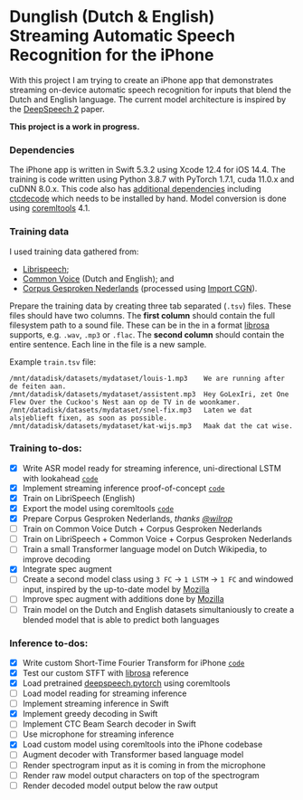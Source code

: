# Dunglish (Dutch & English) Streaming Automatic Speech Recognition for the iPhone

With this project I am trying to create an iPhone app that demonstrates streaming on-device automatic speech recognition for inputs that blend the Dutch and English language. 
The current model architecture is inspired by the [DeepSpeech 2](https://arxiv.org/abs/1512.02595) paper. 

**This project is a work in progress.**

### Dependencies

The iPhone app is written in Swift 5.3.2 using Xcode 12.4 for iOS 14.4.
The training is code written using Python 3.8.7 with PyTorch 1.7.1, cuda 11.0.x and cuDNN 8.0.x.
This code also has [additional dependencies](Train/requirements.txt) including [ctcdecode](https://github.com/parlance/ctcdecode) which needs to be installed by hand.
Model conversion is done using [coremltools](https://github.com/apple/coremltools) 4.1.

### Training data
I used training data  gathered from:
 - [Librispeech](http://www.openslr.org/12/); 
 - [Common Voice](https://commonvoice.mozilla.org/) (Dutch and English); and
 - [Corpus Gesproken Nederlands](https://taalmaterialen.ivdnt.org/download/tstc-corpus-gesproken-nederlands/) (processed using [Import CGN](https://github.com/wilrop/Import-CGN)).

Prepare the training data by creating three tab separated (`.tsv`) files.
These files should have two columns. The **first column** should contain the full filesystem path to a sound file.
These can be in the in a format [librosa](https://librosa.org/) supports, e.g. `.wav`, `.mp3` or `.flac`.
The **second column** should contain the entire sentence. Each line in the file is a new sample.

Example `train.tsv` file:
```
/mnt/datadisk/datasets/mydataset/louis-1.mp3	We are running after de feiten aan.
/mnt/datadisk/datasets/mydataset/assistent.mp3	Hey GoLexIri, zet One Flew Over the Cuckoo's Nest aan op de TV in de woonkamer.
/mnt/datadisk/datasets/mydataset/snel-fix.mp3	Laten we dat alsjeblieft fixen, as soon as possible.
/mnt/datadisk/datasets/mydataset/kat-wijs.mp3	Maak dat the cat wise.
```

### Training to-dos: 
- [x] Write ASR model ready for streaming inference, uni-directional LSTM with lookahead  [`code`](Train/model.py)
- [x] Implement streaming inference proof-of-concept [`code`](Train/streaming_inference.py)
- [x] Train on LibriSpeech (English)
- [x] Export the model using coremltools [`code`](Train/coreml.py)
- [x] Prepare Corpus Gesproken Nederlands, _thanks [@wilrop](https://github.com/wilrop/Import-CGN)_  
- [ ] Train on Common Voice Dutch + Corpus Gesproken Nederlands
- [ ] Train on LibriSpeech + Common Voice + Corpus Gesproken Nederlands
- [ ] Train a small Transformer language model on Dutch Wikipedia, to improve decoding
- [x] Integrate spec augment
- [ ] Create a second model class using `3 FC` → `1 LSTM` → `1 FC` and windowed input, inspired by the up-to-date model by [Mozilla](https://github.com/mozilla/DeepSpeech)
- [ ] Improve spec augment with additions done by [Mozilla](https://github.com/mozilla/DeepSpeech)
- [ ] Train model on the Dutch and English datasets simultaniously to create a blended model that is able to predict both languages

### Inference to-dos:
- [x] Write custom Short-Time Fourier Transform for iPhone [`code`](Source/Numeric/Vector+STFT.swift)
- [x] Test our custom STFT with [librosa](https://librosa.org/) reference
- [x] Load pretrained [deepspeech.pytorch](https://github.com/SeanNaren/deepspeech.pytorch) using coremltools
- [ ] Load model reading for streaming inference
- [ ] Implement streaming inference in Swift
- [x] Implement greedy decoding in Swift
- [ ] Implement CTC Beam Search decoder in Swift
- [ ] Use microphone for streaming inference
- [x] Load custom model using coremltools into the iPhone codebase
- [ ] Augment decoder with Transformer based language model
- [ ] Render spectrogram input as it is coming in from the microphone
- [ ] Render raw model output characters on top of the spectrogram
- [ ] Render decoded model output below the raw output
